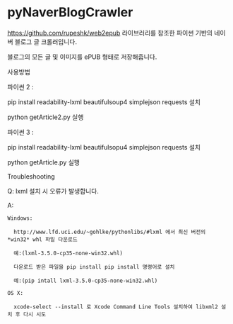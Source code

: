 # pyNaverBlogCrawler
https://github.com/rupeshk/web2epub 라이브러리를 참조한 파이썬 기반의 네이버 블로그 글 크롤러입니다.

블로그의 모든 글 및 이미지를 ePUB 형태로 저장해줍니다.


사용방법 

파이썬 2 :

  pip install readability-lxml beautifulsoup4 simplejson requests 설치 
  
  python getArticle2.py 실행
  
파이썬 3 :

  pip install readability-lxml beautifulsopu4 simplejson requests 설치
  
  python getArticle.py 실행

Troubleshooting 

  Q: lxml 설치 시 오류가 발생합니다.
  
  A: 
  
    Windows:
    
      http://www.lfd.uci.edu/~gohlke/pythonlibs/#lxml 에서 최신 버전의 *win32* whl 파일 다운로드 
      
      예:(lxml-3.5.0-cp35-none-win32.whl)
      
      다운로드 받은 파일을 pip install pip install 명령어로 설치
      
      예:(pip intall lxml-3.5.0-cp35-none-win32.whl)
    
    OS X:
    
      xcode-select --install 로 Xcode Command Line Tools 설치하여 libxml2 설치 후 다시 시도
  
